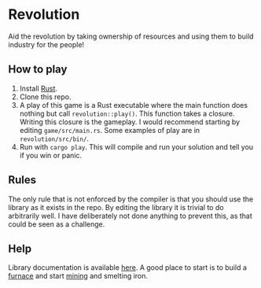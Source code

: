 # Revolution
Aid the revolution by taking ownership of resources and using them to build industry for the people!

## How to play
1. Install [Rust](https://www.rust-lang.org/tools/install).
2. Clone this repo.
3. A play of this game is a Rust executable where the main function does nothing but call `revolution::play()`. This function takes a closure. Writing this closure is the gameplay. I would recommend starting by editing `game/src/main.rs`.
    Some examples of play are in `revolution/src/bin/`.
4. Run with `cargo play`. This will compile and run your solution and tell you if you win or panic.

## Rules
The only rule that is not enforced by the compiler is that you should use the library as it exists in the repo. By editing the library it is trivial to do arbitrarily well. I have deliberately not done anything to prevent this, as that could be seen as a challenge.

## Help
Library documentation is available [here](https://albertsgarde.github.io/revolution).
A good place to start is to build a [furnace](https://albertsgarde.github.io/revolution/buildings/struct.Furnace.html) and start [mining](https://albertsgarde.github.io/revolution/https://albertsgarde.github.io/revolution/revolution/fn.mine_iron.html) and smelting iron.